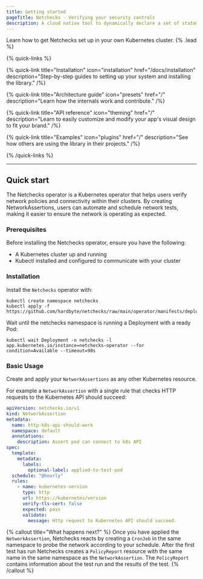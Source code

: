 ```yaml
---
title: Getting started
pageTitle: Netchecks - Verifying your security controls
description: A cloud native tool to dynamically declare a set of statements about the network (what should work and what shouldn't)
---
```


Learn how to get Netchecks set up in your own Kubernetes cluster. {% .lead %}

{% quick-links %}

{% quick-link title="Installation" icon="installation" href="/docs/installation" description="Step-by-step guides to setting up your system and installing the library." /%}

{% quick-link title="Architecture guide" icon="presets" href="/" description="Learn how the internals work and contribute." /%}

{% quick-link title="API reference" icon="theming" href="/" description="Learn to easily customize and modify your app's visual design to fit your brand." /%}

{% quick-link title="Examples" icon="plugins" href="/" description="See how others are using the library in their projects." /%}

{% /quick-links %}


---
## Quick start

The Netchecks operator is a Kubernetes operator that helps users verify network policies and connectivity within their clusters. By creating NetworkAssertions, users can automate and schedule network tests, making it easier to ensure the network is operating as expected.


### Prerequisites

Before installing the Netchecks operator, ensure you have the following:

- A Kubernetes cluster up and running
- Kubectl installed and configured to communicate with your cluster

### Installation

Install the `Netchecks` operator with:

```shell
kubectl create namespace netchecks
kubectl apply -f https://github.com/hardbyte/netchecks/raw/main/operator/manifests/deploy.yaml
```

Wait until the netchecks namespace is running a Deployment with a ready Pod:

```shell
kubectl wait Deployment -n netchecks -l app.kubernetes.io/instance=netchecks-operator --for condition=Available --timeout=90s
```

### Basic Usage

Create and apply your `NetworkAssertions` as any other Kubernetes resource.

For example a `NetworkAssertion` with a single rule that checks HTTP requests to the Kubernetes API should succeed:

```yaml
apiVersion: netchecks.io/v1
kind: NetworkAssertion
metadata:
  name: http-k8s-api-should-work
  namespace: default
  annotations:
    description: Assert pod can connect to k8s API
spec:
  template:
    metadata:
      labels:
        optional-label: applied-to-test-pod
  schedule: "@hourly"
  rules:
    - name: kubernetes-version
      type: http
      url: https://kubernetes/version
      verify-tls-cert: false
      expected: pass
      validate:
        message: Http request to Kubernetes API should succeed.
```


{% callout title="What happens next?" %}
Once you have applied the `NetworkAssertion`, Netchecks reacts by creating a `CronJob` in the
same namespace to probe the network according to your schedule. After the first test has run 
Netchecks creates a `PolicyReport` resource with the same name in the same namespace as the `NetworkAssertion`.
The `PolicyReport` contains information about the test run and the results of the test.
{% /callout %}


